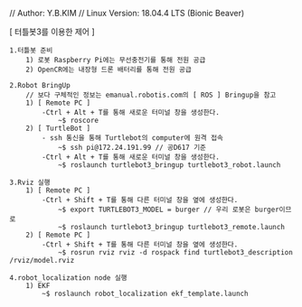 // Author: Y.B.KIM
// Linux Version: 18.04.4 LTS (Bionic Beaver)

[ 터틀봇3를 이용한 제어 ]

    1.터틀봇 준비 
        1) 로봇 Raspberry Pi에는 무선충전기를 통해 전원 공급
        2) OpenCR에는 내장형 드론 배터리를 통해 전원 공급

    2.Robot BringUp 
        // 보다 구체적인 정보는 emanual.robotis.com의 [ ROS ] Bringup을 참고
        1) [ Remote PC ]
            -Ctrl + Alt + T를 통해 새로운 터미널 창을 생성한다.
                ~$ roscore        
        2) [ TurtleBot ]
            - ssh 통신을 통해 Turtlebot의 computer에 원격 접속
                ~$ ssh pi@172.24.191.99 // 공D617 기준
            -Ctrl + Alt + T를 통해 새로운 터미널 창을 생성한다.
                ~$ roslaunch turtlebot3_bringup turtlebot3_robot.launch

    3.Rviz 실행 
        1) [ Remote PC ]
            -Ctrl + Shift + T를 통해 다른 터미널 창을 옆에 생성한다.
                ~$ export TURTLEBOT3_MODEL = burger // 우리 로봇은 burger이므로 
                ~$ roslaunch turtlebot3_bringup turtlebot3_remote.launch
        2) [ Remote PC ]
            -Ctrl + Shift + T를 통해 다른 터미널 창을 옆에 생성한다.    
                ~$ rosrun rviz rviz -d rospack find turtlebot3_description /rviz/model.rviz
    
    4.robot_localization node 실행
        1) EKF
            ~$ roslaunch robot_localization ekf_template.launch
